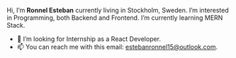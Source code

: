 Hi, I’m <b>Ronnel Esteban</b> currently living in Stockholm, Sweden.
I’m interested in Programming, both Backend and Frontend.
I’m currently learning MERN Stack. 
- 💞️ I’m looking for Internship as a React Developer.
- 📫 You can reach me with this email: estebanronnel15@outlook.com.
